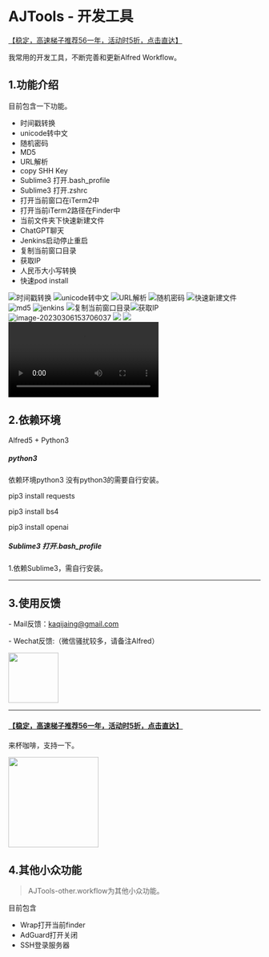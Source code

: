 # AJTools - 开发工具

[【稳定，高速梯子推荐56一年，活动时5折，点击直达】](https://www.hjtnt.pro/auth/register?code=QRY5)

我常用的开发工具，不断完善和更新Alfred Workflow。

## 1.功能介绍

目前包含一下功能。

- 时间戳转换
- unicode转中文
- 随机密码
- MD5
- URL解析
- copy SHH Key
- Sublime3 打开.bash_profile
- Sublime3 打开.zshrc
- 打开当前窗口在iTerm2中
- 打开当前iTerm2路径在Finder中
- 当前文件夹下快速新建文件
- ChatGPT聊天
- Jenkins启动停止重启
- 复制当前窗口目录
- 获取IP
- 人民币大小写转换
- 快速pod install

![时间戳转换](img/ts.png)
![unicode转中文](img/unicode.png)
![URL解析](img/url.png)
![随机密码](img/random.png)
![快速新建文件](img/newFile.png)
![md5](img/md5.png)
![jenkins](img/jenkins.png)
![复制当前窗口目录](img/ajpath.png)![获取IP](img/ip.png)![image-20230306153706037](img/rmb.png)
![](img/all0.png)
![](img/all1.png)
![](gif.mp4)

## 2.依赖环境

Alfred5 + Python3

##### python3

依赖环境python3 没有python3的需要自行安装。

 pip3 install requests

 pip3 install bs4

 pip3 install openai

##### Sublime3 打开.bash_profile

1.依赖Sublime3，需自行安装。

------

## 3.使用反馈

\- Mail反馈：kaqijaing@gmail.com

\- Wechat反馈:（微信骚扰较多，请备注Alfred）

<img src="img/WechatIMG.jpeg" width="100px">


------

#### [【稳定，高速梯子推荐56一年，活动时5折，点击直达】](https://www.hjtnt.link/auth/register?code=QRY5)


 来杯咖啡，支持一下。

<img src="img/zan.png" width="180px">

## 4.其他小众功能

> AJTools-other.workflow为其他小众功能。

目前包含

- Wrap打开当前finder
- AdGuard打开关闭
- SSH登录服务器

